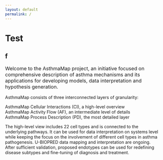 ```yaml
---
layout: default
permalink: /
---
```


# Test
## f
  
<p style="font-size:115%;">Welcome to the AsthmaMap project, an initiative focused on comprehensive description of asthma mechanisms and its applications for developing models, data interpretation and hypothesis generation.</p>

<p>AsthmaMap consists of three interconnected layers of granularity:</p>

AsthmaMap Cellular Interactions (CI), a high-level overview <br />
AsthmaMap Activity Flow (AF), an intermediate level of details <br />
AsthmaMap Process Description (PD), the most detailed layer <br />

<p>The high-level view includes 22 cell types and is connected to the underlying pathways. It can be used for data interpretation on systems level while keeping the focus on the involvement of different cell types in asthma pathogenesis. U-BIOPRED data mapping and interpretation are ongoing. After sufficient validation, proposed endotypes can be used for redefining disease subtypes and fine-tuning of diagnosis and treatment.</p>
